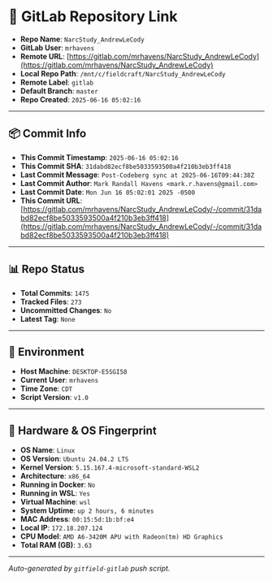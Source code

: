 # 🔗 GitLab Repository Link

- **Repo Name**: `NarcStudy_AndrewLeCody`
- **GitLab User**: `mrhavens`
- **Remote URL**: [https://gitlab.com/mrhavens/NarcStudy_AndrewLeCody](https://gitlab.com/mrhavens/NarcStudy_AndrewLeCody)
- **Local Repo Path**: `/mnt/c/fieldcraft/NarcStudy_AndrewLeCody`
- **Remote Label**: `gitlab`
- **Default Branch**: `master`
- **Repo Created**: `2025-06-16 05:02:16`

---

## 📦 Commit Info

- **This Commit Timestamp**: `2025-06-16 05:02:16`
- **This Commit SHA**: `31dabd82ecf8be5033593500a4f210b3eb3ff418`
- **Last Commit Message**: `Post-Codeberg sync at 2025-06-16T09:44:38Z`
- **Last Commit Author**: `Mark Randall Havens <mark.r.havens@gmail.com>`
- **Last Commit Date**: `Mon Jun 16 05:02:01 2025 -0500`
- **This Commit URL**: [https://gitlab.com/mrhavens/NarcStudy_AndrewLeCody/-/commit/31dabd82ecf8be5033593500a4f210b3eb3ff418](https://gitlab.com/mrhavens/NarcStudy_AndrewLeCody/-/commit/31dabd82ecf8be5033593500a4f210b3eb3ff418)

---

## 📊 Repo Status

- **Total Commits**: `1475`
- **Tracked Files**: `273`
- **Uncommitted Changes**: `No`
- **Latest Tag**: `None`

---

## 🧽 Environment

- **Host Machine**: `DESKTOP-E5SGI58`
- **Current User**: `mrhavens`
- **Time Zone**: `CDT`
- **Script Version**: `v1.0`

---

## 🧬 Hardware & OS Fingerprint

- **OS Name**: `Linux`
- **OS Version**: `Ubuntu 24.04.2 LTS`
- **Kernel Version**: `5.15.167.4-microsoft-standard-WSL2`
- **Architecture**: `x86_64`
- **Running in Docker**: `No`
- **Running in WSL**: `Yes`
- **Virtual Machine**: `wsl`
- **System Uptime**: `up 2 hours, 6 minutes`
- **MAC Address**: `00:15:5d:1b:bf:e4`
- **Local IP**: `172.18.207.124`
- **CPU Model**: `AMD A6-3420M APU with Radeon(tm) HD Graphics`
- **Total RAM (GB)**: `3.63`

---

_Auto-generated by `gitfield-gitlab` push script._
